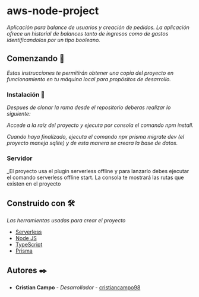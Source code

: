 # aws-node-project

_Aplicación para balance de usuarios y creación de pedidos. La aplicación ofrece un historial de balances tanto de ingresos como de gastos identificandolos por un tipo booleano._

## Comenzando 🚀

_Estas instrucciones te permitirán obtener una copia del proyecto en funcionamiento en tu máquina local para propósitos de desarrollo._

### Instalación 🔧

_Despues de clonar la rama desde el repositorio deberas realizar lo siguiente:_

_Accede a la raíz del proyecto y ejecuta por consola el comando npm install._

_Cuando haya finalizado, ejecuta el comando npx prisma migrate dev (el proyecto maneja sqlite) y de esta manera se creara la base de datos._

### Servidor

\_El proyecto usa el plugin serverless offline y para lanzarlo debes ejecutar el comando serverless offline start. La consola te mostrará las rutas que existen en el proyecto

## Construido con 🛠️

_Las herramientas usadas para crear el proyecto_

- [Serverless](https://www.serverless.com/)
- [Node JS](https://nodejs.org/es/)
- [TypeScript](https://www.typescriptlang.org/)
- [Prisma](https://www.prisma.io/)

## Autores ✒️

- **Cristian Campo** - _Desarrollador_ - [cristiancampo98](https://github.com/cristiancampo98)
